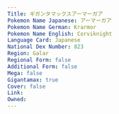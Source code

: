 ```yaml
---
﻿Title: ギガンタマックスアーマーガア
Pokemon Name Japanese: アーマーガア
Pokemon Name German: Krarmor
Pokemon Name English: Corviknight
Language Card: Japanese
National Dex Number: 823
Region: Galar
Regional Form: false
Additional Form: false
Mega: false
Gigantamax: true
Cover: false
Link: 
Owned: 
---
```

